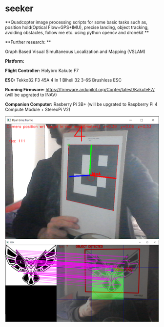 # seeker
**Quadcopter image processing scripts for some basic tasks such as, position hold(Optical Flow+GPS+IMU), precise landing, object tracking, avoiding obstacles, follow me etc. using python opencv and dronekit **

**Further research: **

Graph Based Visual Simultaneous Localization and Mapping (VSLAM) 


**Platform:**

**Flight Controller:** Holybro Kakute F7

**ESC:** Tekko32 F3 45A 4 In 1 Blheli 32 3-6S Brushless ESC 

**Running Firmware:** https://firmware.ardupilot.org/Copter/latest/KakuteF7/ (will be upgrated to INAV)

**Companion Computer:** Rasberry Pi 3B+ (will be upgrated to Raspberry Pi 4 Compute Module + StereoPi V2)

![ArucoMarkerDetection](https://github.com/solanoctua/seeker/blob/main/ArucoMarker_Detection_Result1.png?raw=true)
![SIFT Feature Detection](https://github.com/solanoctua/seeker/blob/main/SIFT_Result1.png?raw=true)






